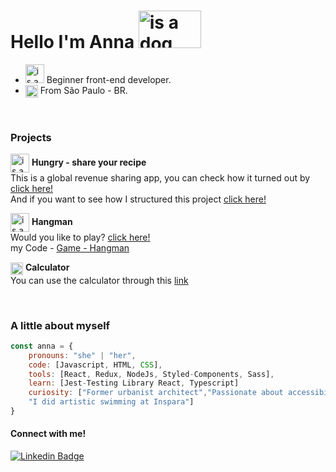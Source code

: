 # Hello I'm Anna <img src="https://media4.giphy.com/media/bcKmIWkUMCjVm/giphy.gif?cid=ecf05e47oo1igdis4za47w5v5ruork5rhobwtle3pl52jgl4&rid=giphy.gif&ct=g" width="100" height="60" align='justify' alt="is a dog send hello"/> 

<ul>
  <li>
    <img src="https://camo.githubusercontent.com/63371d36886ee658f5a97401f393e1ab1684b2fd3de674b8f5efc7d410b2a3d0/68747470733a2f2f6d656469612e67697068792e636f6d2f6d656469612f57556c706c634d704f43456d5447427442572f67697068792e676966" width="30" alt="is a cat coding"/>
  Beginner front-end developer.
  </li>
  
  <li>
    <img src="https://encrypted-tbn0.gstatic.com/images?q=tbn:ANd9GcTkDZEaLQKKhei-bkvOzrdkNIC896CcG4UW-bUxjfFHzbc36fYaaIVKpWjVABys_plSAVI&usqp=CAU" width="20" align='center' alt="world "/>
      From São Paulo - BR.
  </li>
</ul>



</br>

### Projects

<img src="https://upload.wikimedia.org/wikipedia/commons/a/a6/Foods_-_Idil_Keysan_-_Wikimedia_Giphy_stickers_2019.gif" width="30" align='center' alt="is a dog send hello"/> **Hungry - share your recipe**  
  This is a global revenue sharing app, you can check how it turned out by [click here!](https://hungry-share-your-recipe.netlify.app)\
  And if you want to see how I structured this project [click here!](https://github.com/AnnaRe1s/receitas-compartilhadas)

<img src="https://cdn.dribbble.com/users/959248/screenshots/4300071/siren.gif" width="30" align='center' alt="is a dog send hello"/> **Hangman** \
  Would you like to play? [click here!](https://annare1s.github.io/Jogo-da-Forca/)\
  my Code - [Game - Hangman](https://github.com/AnnaRe1s/Jogo-da-Forca)

<img src="https://assets-global.website-files.com/5f075d83b358a30096ed982f/5fe21433569ee649210a96f4_sunwest-credit-union-calculators-icon-gradient.gif" width="20"  align='center' alt="calculator"/> **Calculator** \
  You can use the calculator through this [link](https://calculadora-ar.netlify.app)
  
</br>

  
### A little about myself
  
```javascript
const anna = {
    pronouns: "she" | "her",
    code: [Javascript, HTML, CSS],
    tools: [React, Redux, NodeJs, Styled-Components, Sass],
    learn: [Jest-Testing Library React, Typescript]
    curiosity: ["Former urbanist architect","Passionate about accessibility for the deaf",
    "I did artistic swimming at Inspara"]
}
``` 



#### Connect with me!

[![Linkedin Badge](https://img.shields.io/badge/LinkedIn-0077B5?style=for-the-badge&logo=linkedin&logoColor=white)](https://www.linkedin.com/in/anna-beatriz-reis/)



